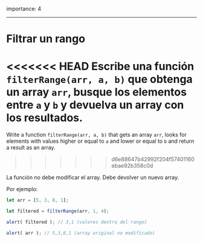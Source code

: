 importance: 4

---

# Filtrar un rango

<<<<<<< HEAD
Escribe una función `filterRange(arr, a, b)` que obtenga un array `arr`, busque los elementos entre `a` y `b` y devuelva un array con los resultados. 
=======
Write a function `filterRange(arr, a, b)` that gets an array `arr`, looks for elements with values higher or equal to `a` and lower or equal to `b` and return a result as an array.
>>>>>>> d6e88647b42992f204f57401160ebae92b358c0d

La función no debe modificar el array. Debe devolver un nuevo array.

Por ejemplo:

```js
let arr = [5, 3, 8, 1];

let filtered = filterRange(arr, 1, 4); 

alert( filtered ); // 3,1 (valores dentro del rango)

alert( arr ); // 5,3,8,1 (array original no modificado)
```

